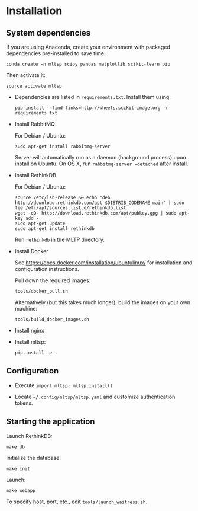 # Installation

## System dependencies

If you are using Anaconda, create your environment with packaged
dependencies pre-installed to save time:

``conda create -n mltsp scipy pandas matplotlib scikit-learn pip``

Then activate it:

``source activate mltsp``

* Dependencies are listed in ``requirements.txt``.  Install them using:

  ``pip install --find-links=http://wheels.scikit-image.org -r requirements.txt``

* Install RabbitMQ

  For Debian / Ubuntu:

  ``sudo apt-get install rabbitmq-server``

  Server will automatically run as a daemon (background process) upon install
  on Ubuntu. On OS X, run ``rabbitmq-server -detached`` after install.

* Install RethinkDB

  For Debian / Ubuntu:

  ```
  source /etc/lsb-release && echo "deb http://download.rethinkdb.com/apt $DISTRIB_CODENAME main" | sudo tee /etc/apt/sources.list.d/rethinkdb.list
  wget -qO- http://download.rethinkdb.com/apt/pubkey.gpg | sudo apt-key add -
  sudo apt-get update
  sudo apt-get install rethinkdb
  ```

  Run ``rethinkdb`` in the MLTP directory.

* Install Docker

  See https://docs.docker.com/installation/ubuntulinux/ for installation and
  configuration instructions.

  Pull down the required images:

  ``tools/docker_pull.sh``

  Alternatively (but this takes much longer), build the images on your own
  machine:

  ``tools/build_docker_images.sh``

* Install nginx

* Install mltsp:

  ``pip install -e .``


## Configuration

* Execute ``import mltsp; mltsp.install()``

* Locate ``~/.config/mltsp/mltsp.yaml`` and customize authentication tokens.


## Starting the application

Launch RethinkDB:

``make db``

Initialize the database:

``make init``

Launch:

``make webapp``

To specify host, port, etc., edit ``tools/launch_waitress.sh``.
